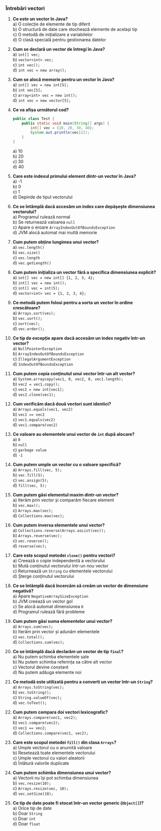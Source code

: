 ### Întrebări vectori

1. **Ce este un vector în Java?**  
   a) O colecție de elemente de tip diferit  
   b) O structură de date care stochează elemente de același tip  
   c) O metodă de inițializare a variabilelor  
   d) O clasă specială pentru gestionarea datelor

2. **Cum se declară un vector de întregi în Java?**  
   a) `int[] vec;`  
   b) `vector<int> vec;`  
   c) `int vec();`  
   d) `int vec = new array();`

3. **Cum se alocă memorie pentru un vector în Java?**  
   a) `int[] vec = new int[5];`  
   b) `int vec[5];`  
   c) `array<int> vec = new int();`  
   d) `int vec = new vector[5];`

4. **Ce va afișa următorul cod?**

   ```java
   public class Test {
       public static void main(String[] args) {
           int[] vec = {10, 20, 30, 40};
           System.out.println(vec[2]);
       }
   }
   ```

   a) 10  
   b) 20  
   c) 30  
   d) 40

5. **Care este indexul primului element dintr-un vector în Java?**  
   a) -1  
   b) 0  
   c) 1  
   d) Depinde de tipul vectorului

6. **Ce se întâmplă dacă accesăm un index care depășește dimensiunea vectorului?**  
   a) Programul rulează normal  
   b) Se returnează valoarea `null`  
   c) Apare o eroare `ArrayIndexOutOfBoundsException`  
   d) JVM alocă automat mai multă memorie

7. **Cum putem obține lungimea unui vector?**  
   a) `vec.length()`  
   b) `vec.size()`  
   c) `vec.length`  
   d) `vec.getLength()`

8. **Cum putem inițializa un vector fără a specifica dimensiunea explicit?**  
   a) `int[] vec = new int[] {1, 2, 3, 4};`  
   b) `int[] vec = new int();`  
   c) `int[] vec = int(5);`  
   d) `vector<int> vec = {1, 2, 3, 4};`

9. **Ce metodă putem folosi pentru a sorta un vector în ordine crescătoare?**  
   a) `Arrays.sort(vec);`  
   b) `vec.sort();`  
   c) `sort(vec);`  
   d) `vec.order();`

10. **Ce tip de excepție apare dacă accesăm un index negativ într-un vector?**  
    a) `NullPointerException`  
    b) `ArrayIndexOutOfBoundsException`  
    c) `IllegalArgumentException`  
    d) `IndexOutOfBoundsException`

11. **Cum putem copia conținutul unui vector într-un alt vector?**  
    a) `System.arraycopy(vec1, 0, vec2, 0, vec1.length);`  
    b) `vec2 = vec1.copy();`  
    c) `vec2 = new int[vec1];`  
    d) `vec2.clone(vec1);`

12. **Cum verificăm dacă două vectori sunt identici?**  
    a) `Arrays.equals(vec1, vec2)`  
    b) `vec1 == vec2`  
    c) `vec1.equals(vec2)`  
    d) `vec1.compare(vec2)`

13. **Ce valoare au elementele unui vector de `int` după alocare?**  
    a) `0`  
    b) `null`  
    c) `garbage value`  
    d) `-1`

14. **Cum putem umple un vector cu o valoare specifică?**  
    a) `Arrays.fill(vec, 5);`  
    b) `vec.fill(5);`  
    c) `vec.assign(5);`  
    d) `fill(vec, 5);`

15. **Cum putem găsi elementul maxim dintr-un vector?**  
    a) Iterăm prin vector și comparăm fiecare element  
    b) `vec.max();`  
    c) `Arrays.max(vec);`  
    d) `Collections.max(vec);`

16. **Cum putem inversa elementele unui vector?**  
    a) `Collections.reverse(Arrays.asList(vec));`  
    b) `Arrays.reverse(vec);`  
    c) `vec.reverse();`  
    d) `reverse(vec);`

17. **Care este scopul metodei `clone()` pentru vectori?**  
    a) Creează o copie independentă a vectorului  
    b) Mută conținutul vectorului într-un nou vector  
    c) Returnează un `String` cu elementele vectorului  
    d) Șterge conținutul vectorului

18. **Ce se întâmplă dacă încercăm să creăm un vector de dimensiune negativă?**  
    a) Apare `NegativeArraySizeException`  
    b) JVM creează un vector gol  
    c) Se alocă automat dimensiunea `0`  
    d) Programul rulează fără probleme

19. **Cum putem găsi suma elementelor unui vector?**  
    a) `Arrays.sum(vec);`  
    b) Iterăm prin vector și adunăm elementele  
    c) `vec.total();`  
    d) `Collections.sum(vec);`

20. **Ce se întâmplă dacă declarăm un vector de tip `final`?**  
    a) Nu putem schimba elementele sale  
    b) Nu putem schimba referința sa către alt vector  
    c) Vectorul devine constant  
    d) Nu putem adăuga elemente noi

21. **Ce metodă este utilizată pentru a converti un vector într-un `String`?**  
    a) `Arrays.toString(vec);`  
    b) `vec.toString();`  
    c) `String.valueOf(vec);`  
    d) `vec.toText();`

22. **Cum putem compara doi vectori lexicografic?**  
    a) `Arrays.compare(vec1, vec2);`  
    b) `vec1.compare(vec2);`  
    c) `vec1 == vec2;`  
    d) `Collections.compare(vec1, vec2);`

23. **Care este scopul metodei `fill()` din clasa `Arrays`?**  
    a) Umple vectorul cu o anumită valoare  
    b) Resetează toate elementele vectorului  
    c) Umple vectorul cu valori aleatorii  
    d) Înlătură valorile duplicate

24. **Cum putem schimba dimensiunea unui vector?**  
    a) Vectorii nu își pot schimba dimensiunea  
    b) `vec.resize(10);`  
    c) `Arrays.resize(vec, 10);`  
    d) `vec.setSize(10);`

25. **Ce tip de date poate fi stocat într-un vector generic (`Object[]`)?**  
    a) Orice tip de date  
    b) Doar `String`  
    c) Doar `int`  
    d) Doar `float`